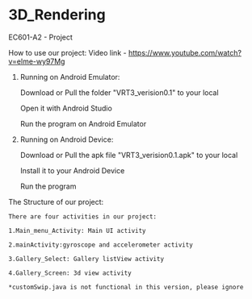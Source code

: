 # 3D_Rendering
EC601-A2 - Project

How to use our project:
Video link - https://www.youtube.com/watch?v=elme-wy97Mg

1. Running on Android Emulator:

	Download or Pull the folder "VRT3_verision0.1" to your local

	Open it with Android Studio

	Run the program on Android Emulator

2. Running on Android Device:

	Download or Pull the apk file "VRT3_verision0.1.apk" to your local

	Install it to your Android Device

	Run the program



The Structure of our project:

	There are four activities in our project:

	1.Main_menu_Activity: Main UI activity

	2.mainActivity:gyroscope and accelerometer activity

	3.Gallery_Select: Gallery listView activity

	4.Gallery_Screen: 3d view activity

	*customSwip.java is not functional in this version, please ignore
